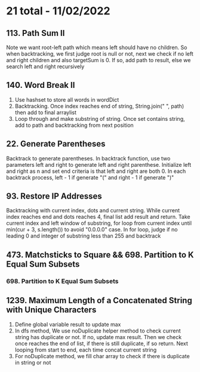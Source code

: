 # 21 total - 11/02/2022

## 113. Path Sum II
Note we want root-left path which means left should have no children. So when backtracking, we first judge root is null or not, next we check if no left and right children and also targetSum is 0. If so, add path to result, else we search left and right recursively

## 140. Word Break II
1. Use hashset to store all words in wordDict
2. Backtracking. Once index reaches end of string, String.join(" ", path) then add to final arraylist
3. Loop through and make substring of string. Once set contains string, add to path and backtracking from next position

## 22. Generate Parentheses
Backtrack to generate parentheses. In backtrack function, use two parameters left and right to generate left and right parenthese. Initialize left and right as n and set end criteria is that left and right are both 0. In each backtrack process, left - 1 if generate "(" and right - 1 if generate ")"

## 93. Restore IP Addresses
Backtracking with current index, dots and current string. While current index reaches end and dots reaches 4, final list add result and return.
Take current index and left window of substring, for loop from current index until min(cur + 3, s.length()) to avoid "0.0.0.0" case. In for loop, judge if no leading 0 and integer of substring less than 255 and backtrack

## 473. Matchsticks to Square && 698. Partition to K Equal Sum Subsets
### 698. Partition to K Equal Sum Subsets

## 1239. Maximum Length of a Concatenated String with Unique Characters
1. Define global variable result to update max
2. In dfs method, We use noDuplicate helper method to check current string has duplicate or not. If no, update max result. Then we check once reaches the end of list, if there is still duplicate, if so return. Next looping from start to end, each time concat current string
3. For noDuplicate method, we fill char array to check if there is duplicate in string or not
